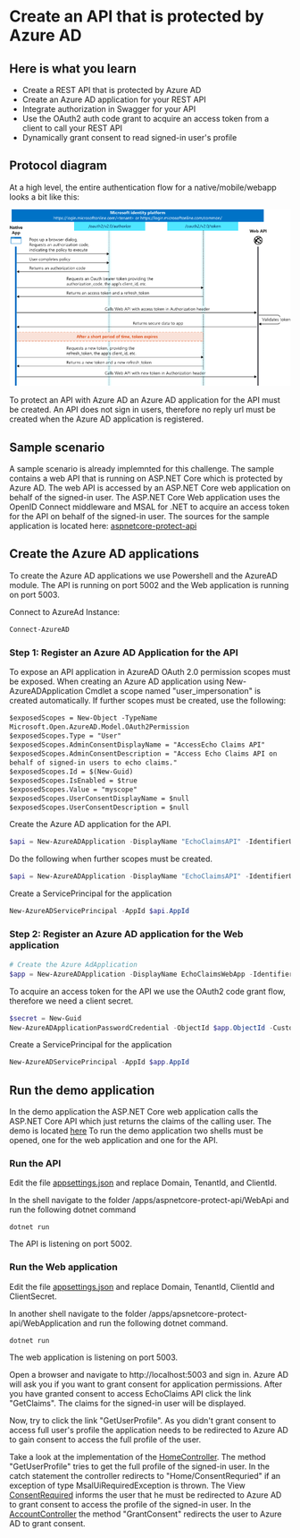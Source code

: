 # Create an API that is protected by Azure AD

## Here is what you learn
- Create a REST API that is protected by Azure AD
- Create an Azure AD application for your REST API
- Integrate authorization in Swagger for your API 
- Use the OAuth2 auth code grant to acquire an access token from a client to call your REST API
- Dynamically grant consent to read signed-in user's profile

## Protocol diagram
At a high level, the entire authentication flow for a native/mobile/webapp looks a bit like this:

![alt-text](images/code-grant-flow.png)

To protect an API with Azure AD an Azure AD application for the API must be created.
An API does not sign in users, therefore no reply url must be created when the Azure AD application is registered.

## Sample scenario
A sample scenario is already implemnted for this challenge. The sample contains a web API that is running on ASP.NET Core which is protected by Azure AD. The web API is accessed by an ASP.NET Core web application on behalf of the signed-in user. The ASP.NET Core Web application uses the OpenID Connect middleware and MSAL for .NET to acquire an access token for the API on behalf of the signed-in user.
The sources for the sample application is located here:
[aspnetcore-protect-api](/apps/aspnetcore-protect-api)

## Create the Azure AD applications

To create the Azure AD applications we use Powershell and the AzureAD module.
The API is running on port 5002 and the Web application is running on port 5003.

Connect to AzureAd Instance:

```Powershell
Connect-AzureAD
```

### Step 1: Register an Azure AD Application for the API
To expose an API application in AzureAD OAuth 2.0 permission scopes must be exposed.
When creating an Azure AD application using New-AzureADApplication Cmdlet a scope named "user_impersonation" is created automatically.
If further scopes must be created, use the following:

```Powerhsell
$exposedScopes = New-Object -TypeName Microsoft.Open.AzureAD.Model.OAuth2Permission
$exposedScopes.Type = "User"
$exposedScopes.AdminConsentDisplayName = "AccessEcho Claims API"
$exposedScopes.AdminConsentDescription = "Access Echo Claims API on behalf of signed-in users to echo claims."
$exposedScopes.Id = $(New-Guid)
$exposedScopes.IsEnabled = $true
$exposedScopes.Value = "myscope"
$exposedScopes.UserConsentDisplayName = $null
$exposedScopes.UserConsentDescription = $null
```

Create the Azure AD application for the API.

```Powershell
$api = New-AzureADApplication -DisplayName "EchoClaimsAPI" -IdentifierUris "https://echoclaimsapi"
```

Do the following when further scopes must be created.

```Powershell
$api = New-AzureADApplication -DisplayName "EchoClaimsAPI" -IdentifierUris "https://echoclaimsapi" -Oauth2Permissions $exposedScopes
```

Create a ServicePrincipal for the application

```Powershell
New-AzureADServicePrincipal -AppId $api.AppId
```


### Step 2: Register an Azure AD application for the Web application

```Powershell
# Create the Azure AdApplication
$app = New-AzureADApplication -DisplayName EchoClaimsWebApp -IdentifierUris "https://echoclaimswebapp" -ReplyUrls "http://localhost:5003/signin-oidc"
```

To acquire an access token for the API we use the OAuth2 code grant flow, therefore we need a client secret.

```Powershell
$secret = New-Guid
New-AzureADApplicationPasswordCredential -ObjectId $app.ObjectId -CustomKeyIdentifier "ClientSecret" -Value $secret
```

Create a ServicePrincipal for the application

```Powershell
New-AzureADServicePrincipal -AppId $app.AppId
```

## Run the demo application

In the demo application the ASP.NET Core web application calls the ASP.NET Core API which just returns the claims of the calling user.
The demo is located [here](/apps/aspnetcore-protect-api)
To run the demo application two shells must be opened, one for the web application and one for the API.

### Run the API
Edit the file [appsettings.json](apps/aspnetcore-protect-api/WebApi/appsettings.json) and replace Domain, TenantId, and ClientId.

In the shell navigate to the folder /apps/aspnetcore-protect-api/WebApi and run the following dotnet command

```Shell
dotnet run
```
The API is listening on port 5002.

### Run the Web application
Edit the file [appsettings.json](apps/aspnetcore-protect-api/WebApplication/appsettings.json) and replace Domain, TenantId, ClientId and ClientSecret.

In another shell navigate to the folder /apps/apsnetcore-protect-api/WebApplication and run the following dotnet command.

```shell
dotnet run
```
The web application is listening on port 5003.

Open a browser and navigate to http://localhost:5003 and sign in.
Azure AD will ask you if you want to grant consent for application permissions.
After you have granted consent to access EchoClaims API click the link "GetClaims".
The claims for the signed-in user will be displayed.

Now, try to click the link "GetUserProfile". As you didn't grant consent to access full user's profile the application needs to be redirected to Azure AD to gain consent to access
the full profile of the user.

Take a look at the implementation of the [HomeController](apps/aspnetcore-protect-api/WebApplication/Controllers/HomeController.cs).
The method "GetUserProfile" tries to get the full profile of the signed-in user. In the catch statement the controller redirects to "Home/ConsentRequried" if an exception of type MsalUiRequiredException is thrown.
The View [ConsentRequired](apps/aspnetcore-protect-api/WebApplication/Views/Home/ConsentRequired.cshtml) informs the user that he must be redirected to Azure AD to grant consent to access the profile of the signed-in user. In the [AccountController](apps/aspnetcore-protect-api/WebApplication/Controllers/AccountController.cs) the method "GrantConsent" redirects the user to Azure AD to grant consent.